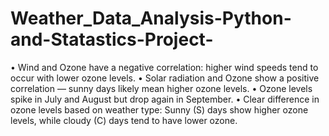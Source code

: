 # Weather_Data_Analysis-Python-and-Statastics-Project-
•  Wind and Ozone have a negative correlation: higher wind speeds tend to occur with lower ozone levels.
•  Solar radiation and Ozone show a positive correlation — sunny days likely mean higher ozone levels.
•  Ozone levels spike in July and August but drop again in September.
•  Clear difference in ozone levels based on weather type: Sunny (S) days show higher ozone levels, while cloudy (C)    days tend to have lower ozone.
